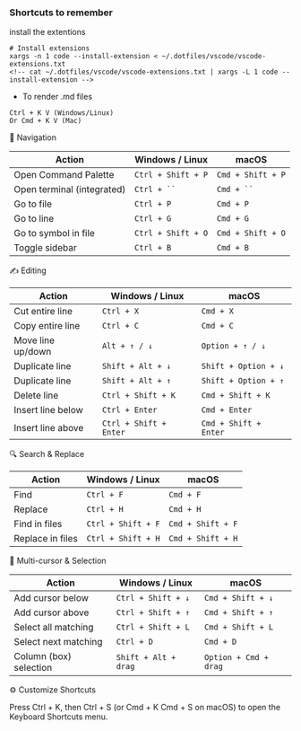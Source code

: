 ### Shortcuts to remember
install the extentions 
```
# Install extensions
xargs -n 1 code --install-extension < ~/.dotfiles/vscode/vscode-extensions.txt
<!-- cat ~/.dotfiles/vscode/vscode-extensions.txt | xargs -L 1 code --install-extension -->

```
- To render .md files 
``` 
Ctrl + K V (Windows/Linux) 
Or Cmd + K V (Mac)
```
  
🧭 Navigation    

| Action                     | Windows / Linux    | macOS             |  
| -------------------------- | ------------------ | ----------------- |  
| Open Command Palette       | `Ctrl + Shift + P` | `Cmd + Shift + P` |  
| Open terminal (integrated) | `Ctrl + `` `       | `Cmd + `` `       |  
| Go to file                 | `Ctrl + P`         | `Cmd + P`         |  
| Go to line                 | `Ctrl + G`         | `Cmd + G`         |  
| Go to symbol in file       | `Ctrl + Shift + O` | `Cmd + Shift + O` |  
| Toggle sidebar             | `Ctrl + B`         | `Cmd + B`         |  

✍️ Editing

| Action            | Windows / Linux        | macOS                 |
| ----------------- | ---------------------- | --------------------- |
| Cut entire line   | `Ctrl + X`             | `Cmd + X`             |
| Copy entire line  | `Ctrl + C`             | `Cmd + C`             |
| Move line up/down | `Alt + ↑ / ↓`          | `Option + ↑ / ↓`      |
| Duplicate line    | `Shift + Alt + ↓`      | `Shift + Option + ↓`  |
| Duplicate line    | `Shift + Alt + ↑`      | `Shift + Option + ↑`  |
| Delete line       | `Ctrl + Shift + K`     | `Cmd + Shift + K`     |
| Insert line below | `Ctrl + Enter`         | `Cmd + Enter`         |
| Insert line above | `Ctrl + Shift + Enter` | `Cmd + Shift + Enter` |

🔍 Search & Replace

| Action           | Windows / Linux    | macOS             |
| ---------------- | ------------------ | ----------------- |
| Find             | `Ctrl + F`         | `Cmd + F`         |
| Replace          | `Ctrl + H`         | `Cmd + H`         |
| Find in files    | `Ctrl + Shift + F` | `Cmd + Shift + F` |
| Replace in files | `Ctrl + Shift + H` | `Cmd + Shift + H` |

🧠 Multi-cursor & Selection

| Action                 | Windows / Linux      | macOS                 |
| ---------------------- | -------------------- | --------------------- |
| Add cursor below       | `Ctrl + Shift + ↓`     | `Cmd + Shift + ↓`    |
| Add cursor above       | `Ctrl + Shift + ↑`     | `Cmd + Shift + ↑`    |
| Select all matching    | `Ctrl + Shift + L`   | `Cmd + Shift + L`     |
| Select next matching   | `Ctrl + D`           | `Cmd + D`             |
| Column (box) selection | `Shift + Alt + drag` | `Option + Cmd + drag` |


⚙️ Customize Shortcuts 

Press Ctrl + K, then Ctrl + S (or Cmd + K Cmd + S on macOS) to open the Keyboard Shortcuts menu.